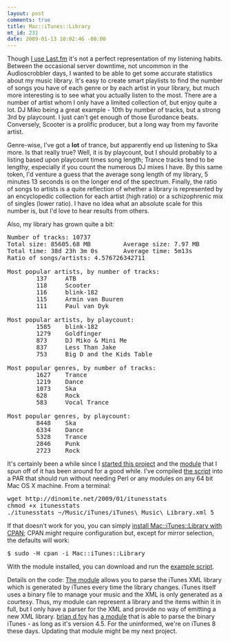 ```yaml
--- 
layout: post
comments: true
title: Mac::iTunes::Library
mt_id: 231
date: 2009-01-13 10:02:46 -08:00
---
```

Though [I use Last.fm](http://last.fm/user/dinomite) it's not a perfect representation of my listening habits.  Between the occasional server downtime, not uncommon in the Audioscrobbler days, I wanted to be able to get some accurate statistics about my music library.  It's easy to create smart playlists to find the number of songs you have of each genre or by each artist in your library, but much more interesting is to see what you actually listen to the most.  There are a number of artist whom I only have a limited collection of, but enjoy quite a lot.  DJ Miko being a great example - 10th by number of tracks, but a strong 3rd by playcount.  I just can't get enough of those Eurodance beats.  Conversely, Scooter is a prolific producer, but a long way from my favorite artist.

Genre-wise, I've got a <strong>lot</strong> of trance, but apparently end up listening to Ska more.  Is that really true?  Well, it is by playcount, but I should probably to a listing based upon playcount times song length; Trance tracks tend to be lengthy, especially if you count the numerous DJ mixes I have.  By this same token, I'd venture a guess that the average song length of my library, 5 minutes 13 seconds is on the longer end of the spectrum.  Finally, the ratio of songs to artists is a quite reflection of whether a library is represented by an encyclopedic collection for each artist (high ratio) or a schizophrenic mix of singles (lower ratio).  I have no idea what an absolute scale for this number is, but I'd love to hear results from others.

Also, my library has grown quite a bit:
<pre class="brush: bash; light: true">
Number of tracks: 10737
Total size: 85605.68 MB         Average size: 7.97 MB
Total time: 38d 23h 3m 0s       Average time: 5m13s
Ratio of songs/artists: 4.576726342711

Most popular artists, by number of tracks:
        137     ATB
        118     Scooter
        116     blink-182
        115     Armin van Buuren
        111     Paul van Dyk

Most popular artists, by playcount:
        1585    blink-182
        1279    Goldfinger
        873     DJ Miko & Mini Me
        837     Less Than Jake
        753     Big D and the Kids Table

Most popular genres, by number of tracks:
        1627    Trance
        1219    Dance
        1073    Ska
        628     Rock
        583     Vocal Trance

Most popular genres, by playcount:
        8448    Ska
        6334    Dance
        5328    Trance
        2846    Punk
        2723    Rock
</pre>

It's certainly been a while since I [started this project](http://dinomite.net/2006/itunes-library-statistics/) and the [module](http://search.cpan.org/~dinomite/Mac-iTunes-Library/lib/Mac/iTunes/Library.pm) that I spun off of it has been around for a good while.  I've compiled [the script](http://dinomite.net/wp-content/uploads/2009/01/itunesstats) into a PAR that should run without needing Perl or any modules on any 64 bit Mac OS X machine.  From a terminal:

<pre class="brush: bash; gutter: false">
wget http://dinomite.net/2009/01/itunesstats
chmod +x itunesstats
./itunesstats ~/Music/iTunes/iTunes\ Music\ Library.xml 5
</pre>

If that doesn't work for you, you can simply [install Mac::iTunes::Library with CPAN](http://sial.org/howto/perl/life-with-cpan/macosx/); CPAN might require configuration but, except for mirror selection, the defaults will work:

<pre class="brush: bash; light: true">
$ sudo -H cpan -i Mac::iTunes::Library
</pre>

With the module installed, you can download and run the [example script](http://cpansearch.perl.org/src/DINOMITE/Mac-iTunes-Library-0.62/examples/iTunesStats.pl).

Details on the code: [The module](http://search.cpan.org/~dinomite/Mac-iTunes-Library/) allows you to parse the iTunes XML library which is generated by iTunes every time the library changes.  iTunes itself uses a binary file to manage your music and the XML is only generated as a courtesy.  Thus, my module can represent a library and the items within it in full, but I only have a parser for the XML and provide no way of emitting a new XML library.  [brian d foy](http://www252.pair.com/comdog/) has [a module](http://search.cpan.org/~bdfoy/Mac-iTunes/) that is able to parse the binary iTunes - as long as it's version 4.5.  For the uninformed, we're on iTunes 8 these days.  Updating that module might be my next project.
